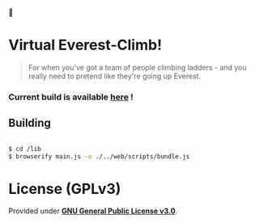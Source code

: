 :mount_fuji:
# Virtual Everest-Climb!

> For when you've got a team of people climbing ladders - and you really need to pretend like they're going up Everest.

### Current build is available [here](https://wmfs.github.io/virtual-everest-climb/) !

## Building

``` bash

$ cd /lib
$ browserify main.js -o ./../web/scripts/bundle.js

```

# <a name="license"></a>License (GPLv3)

Provided under [__GNU General Public License v3.0__](https://github.com/wmfs/virtual-everest-climb/blob/master/LICENSE).
